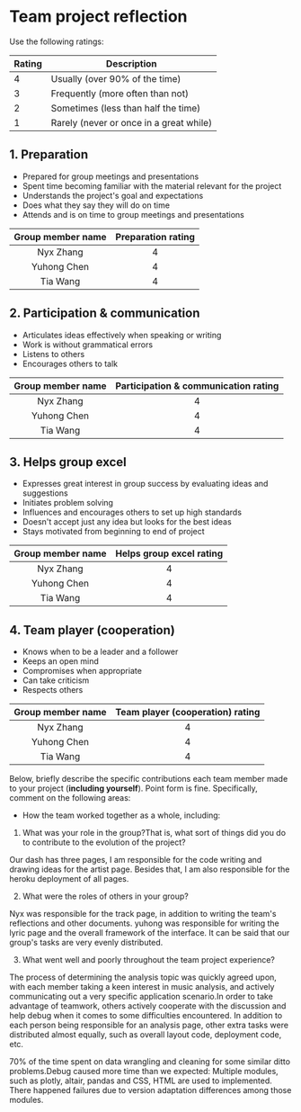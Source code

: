 # Team project reflection

Use the following ratings:

| Rating | Description                             |
|--------|-----------------------------------------|
| 4      | Usually (over 90% of the time)          |
| 3      | Frequently (more often than not)        |
| 2      | Sometimes (less than half the time)     |
| 1      | Rarely (never or once in a great while) |


## 1. Preparation

- Prepared for group meetings and presentations
- Spent time becoming familiar with the material relevant for the project
- Understands the project's goal and expectations
- Does what they say they will do on time
- Attends and is on time to group meetings and presentations

| Group member name | Preparation rating |
|:-------------------:|:--------------------:|
|          Nyx Zhang         |        4            |
|        Yuhong Chen           |         4           |
|           Tia Wang        |         4           |

## 2. Participation & communication

- Articulates ideas effectively when speaking or writing
- Work is without grammatical errors
- Listens to others
- Encourages others to talk

| Group member name | Participation & communication rating |
|:-------------------:|:--------------------------------------:|
|            Nyx Zhang       |                4                      |
|           Yuhong Chen        |               4                       |
|     Tia Wang              |                  4                    |

## 3. Helps group excel

- Expresses great interest in group success by evaluating ideas and suggestions
- Initiates problem solving
- Influences and encourages others to set up high standards
- Doesn't accept just any idea but looks for the best ideas
- Stays motivated from beginning to end of project

| Group member name | Helps group excel rating |
|:-------------------:|:--------------------------:|
|      Nyx Zhang             |           4               |
|        Yuhong Chen           |         4                 |
|     Tia Wang              |            4              |

## 4. Team player (cooperation)

- Knows when to be a leader and a follower
- Keeps an open mind
- Compromises when appropriate
- Can take criticism
- Respects others

| Group member name | Team player (cooperation) rating |
|:-------------------:|:----------------------------------:|
|        Nyx Zhang           |           4                       |
|        Yuhong Chen           |         4                         |
|         Tia Wang          |            4                      |

Below,
briefly describe the specific contributions each team member
made to your project (**including yourself**).
Point form is fine.
Specifically,
comment on the following areas:

- How the team worked together as a whole, including:
1. What was your role in the group?That is, what sort of things did you do to contribute to the evolution of the project?
    
Our dash has three pages, I am responsible for the code writing and drawing ideas for the artist page. Besides that, I am also responsible for the heroku deployment of all pages.

2. What were the roles of others in your group?
    
Nyx was responsible for the track page, in addition to writing the team's reflections and other documents. yuhong was responsible for writing the lyric page and the overall framework of the interface. It can be said that our group's tasks are very evenly distributed.

3. What went well and poorly throughout the team project experience?

The process of determining the analysis topic was quickly agreed upon, with each member taking a keen interest in music analysis, and actively communicating out a very specific application scenario.In order to take advantage of teamwork, others actively cooperate with the discussion and help debug when it comes to some difficulties encountered. In addition to each person being responsible for an analysis page, other extra tasks were distributed almost equally, such as overall layout code, deployment code, etc.

70% of the time spent on data wrangling and cleaning for some similar ditto problems.Debug caused more time than we expected: Multiple modules, such as plotly, altair, pandas and CSS, HTML are used to implemented. There happened failures due to version adaptation differences among those modules.
